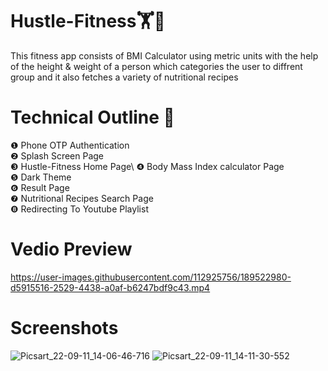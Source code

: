 # Hustle-Fitness🏋️🏃
This fitness app consists of BMI Calculator using metric units with the help of the height & weight of a person  which categories the user to diffrent group and it also fetches a variety of nutritional recipes
# Technical Outline 📕
❶ Phone OTP Authentication\
❷ Splash Screen Page\
❸ Hustle-Fitness Home Page\ 
❹ Body Mass Index calculator Page\
❺ Dark Theme\
❻ Result Page\
❼ Nutritional Recipes Search Page\
❽ Redirecting To Youtube Playlist
# Vedio Preview
https://user-images.githubusercontent.com/112925756/189522980-d5915516-2529-4438-a0af-b6247bdf9c43.mp4
# Screenshots
![Picsart_22-09-11_14-06-46-716](https://user-images.githubusercontent.com/112925756/189519232-b0a334c6-4ea9-4b80-817f-394a07859f58.jpg)
![Picsart_22-09-11_14-11-30-552](https://user-images.githubusercontent.com/112925756/189519262-7817041e-c450-4838-ae45-fceb4bb2e68f.jpg)
